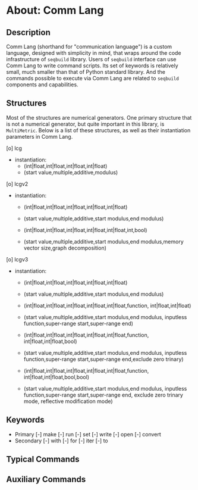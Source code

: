 # About: Comm Lang 

## Description

Comm Lang (shorthand for "communication language") is a custom 
language, designed with simplicity in mind, that wraps around 
the code infrastructure of `seqbuild` library. Users of `seqbuild` 
interface can use Comm Lang to write command scripts. Its set of 
keywords is relatively small, much smaller than that of Python 
standard library. And the commands possible to execute via Comm Lang 
are related to `seqbuild` components and capabilities.

## Structures 

Most of the structures are numerical generators. One primary 
structure that is not a numerical generator, but quite important 
in this library, is `MultiMetric`. Below is a list of these structures, 
as well as their instantiation parameters in Comm Lang. 

[o] lcg 
- instantiation:  
    * (int|float,int|float,int|float,int|float)  
    * (start value,multiple,additive,modulus)  

[o] lcgv2 
- instantiation: 
    * (int|float,int|float,int|float,int|float,int|float)  
    * (start value,multiple,additive,start modulus,end modulus)  

    * (int|float,int|float,int|float,int|float,int|float,int,bool)  
    * (start value,multiple,additive,start modulus,end modulus,memory vector size,graph decomposition)  

[o] lcgv3 
- instantiation: 
    * (int|float,int|float,int|float,int|float,int|float)  
    * (start value,multiple,additive,start modulus,end modulus)  

    * (int|float,int|float,int|float,int|float,int|float,function,
      int|float,int|float)  
    * (start value,multiple,additive,start modulus,end modulus,
        inputless function,super-range start,super-range end)   

    * (int|float,int|float,int|float,int|float,int|float,function,
      int|float,int|float,bool)  
    * (start value,multiple,additive,start modulus,end modulus,
        inputless function,super-range start,super-range end,exclude zero trinary)  

    * (int|float,int|float,int|float,int|float,int|float,function,
      int|float,int|float,bool,bool)  
    * (start value,multiple,additive,start modulus,end modulus,
        inputless function,super-range start,super-range end,
        exclude zero trinary mode, reflective modification mode)  

## Keywords 

- Primary 
    [-] make 
    [-] run 
    [-] set 
    [-] write 
    [-] open 
    [-] convert 
- Secondary 
    [-] with
    [-] for 
    [-] iter
    [-] to

## Typical Commands 

## Auxiliary Commands 
